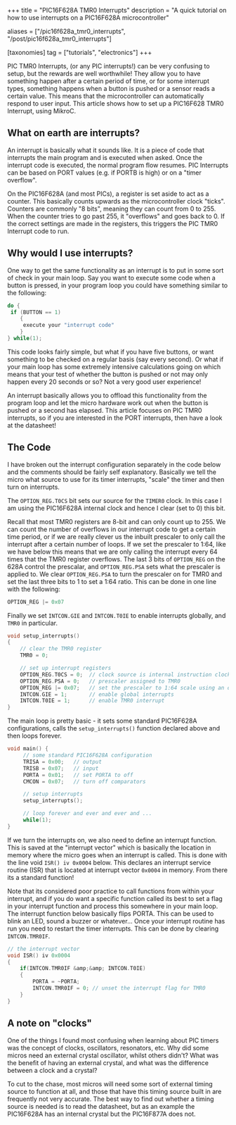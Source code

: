 +++
title = "PIC16F628A TMR0 Interrupts"
description = "A quick tutorial on how to use interrupts on a PIC16F628A microcontroller"

aliases = ["/pic16f628a_tmr0_interrupts", "/post/pic16f628a_tmr0_interrupts"]

[taxonomies]
tag = ["tutorials", "electronics"]
+++

PIC TMR0 Interrupts, (or any PIC interrupts!) can be very confusing to setup,
but the rewards are well worthwhile! They allow you to have something happen
after a certain period of time, or for some interrupt types, something happens
when a button is pushed or a sensor reads a certain value. This means that the
microcontroller can automatically respond to user input. This article shows how
to set up a PIC16F628 TMR0 Interrupt, using MikroC.

## What on earth are interrupts?

An interrupt is basically what it sounds like. It is a piece of code that
interrupts the main program and is executed when asked. Once the interrupt code
is executed, the normal program flow resumes. PIC Interrupts can be based on
PORT values (e.g. if PORTB is high) or on a "timer overflow".

On the PIC16F628A (and most PICs), a register is set aside to act as a counter.
This basically counts upwards as the microcontroller clock "ticks". Counters are
commonly "8 bits", meaning they can count from 0 to 255. When the counter tries
to go past 255, it "overflows" and goes back to 0. If the correct settings are
made in the registers, this triggers the PIC TMR0 Interrupt code to run.

## Why would I use interrupts?

One way to get the same functionality as an interrupt is to put in some sort of
check in your main loop. Say you want to execute some code when a button is
pressed, in your program loop you could have something similar to the following:

```c
do {
 if (BUTTON == 1)
    {
     execute your "interrupt code"
    }
} while(1);
```

This code looks fairly simple, but what if you have five buttons, or want
something to be checked on a regular basis (say every second). Or what if your
main loop has some extremely intensive calculations going on which means that
your test of whether the button is pushed or not may only happen every 20
seconds or so? Not a very good user experience!

An interrupt basically allows you to offload this functionality from the program
loop and let the micro hardware work out when the button is pushed or a second
has elapsed. This article focuses on PIC TMR0 interrupts, so if you are
interested in the PORT interrupts, then have a look at the datasheet!

## The Code

I have broken out the interrupt configuration separately in the code below and
the comments should be fairly self explanatory. Basically we tell the micro what
source to use for its timer interrupts, "scale" the timer and then turn on
interrupts.

The `OPTION_REG.T0CS` bit sets our source for the `TIMER0` clock. In this case I
am using the PIC16F628A internal clock and hence I clear (set to 0) this bit.

Recall that most TMR0 registers are 8-bit and can only count up to 255. We can
count the number of overflows in our interrupt code to get a certain time
period, or if we are really clever us the inbuilt prescaler to only call the
interrupt after a certain number of loops. If we set the prescaler to 1:64, like
we have below this means that we are only calling the interrupt every 64 times
that the TMR0 register overflows. The last 3 bits of `OPTION_REG` on the 628A
control the prescalar, and `OPTION_REG.PSA` sets what the prescaler is applied
to. We clear `OPTION_REG.PSA` to turn the prescaler on for TMR0 and set the last
three bits to 1 to set a 1:64 ratio. This can be done in one line with the
following:

```c
OPTION_REG |= 0x07
```

Finally we set `INTCON.GIE` and `INTCON.T0IE` to enable interrupts globally, and
`TMR0` in particular.

```c
void setup_interrupts()
{
    // clear the TMR0 register
    TMR0 = 0;

    // set up interrupt registers
    OPTION_REG.T0CS = 0;  // clock source is internal instruction clock
    OPTION_REG.PSA = 0;   // prescaler assigned to TMR0
    OPTION_REG |= 0x07;   // set the prescaler to 1:64 scale using an or
    INTCON.GIE = 1;       // enable global interrupts
    INTCON.T0IE = 1;      // enable TMR0 interrupt
}
```

The main loop is pretty basic - it sets some standard PIC16F628A configurations,
calls the `setup_interrupts()` function declared above and then loops forever.

```c
void main() {
     // some standard PIC16F628A configuration
     TRISA = 0x00;   // output
     TRISB = 0x07;   // input
     PORTA = 0x01;   // set PORTA to off
     CMCON = 0x07;   // turn off comparators

     // setup interrupts
     setup_interrupts();

     // loop forever and ever and ever and ...
     while(1);
}
```

If we turn the interrupts on, we also need to define an interrupt function. This
is saved at the "interrupt vector" which is basically the location in memory
where the micro goes when an interrupt is called. This is done with the line
void `ISR() iv 0x0004` below. This declares an interrupt service routine (ISR)
that is located at interrupt vector `0x0004` in memory. From there its a
standard function!

Note that its considered poor practice to call functions from within your
interrupt, and if you do want a specific function called its best to set a flag
in your interrupt function and process this somewhere in your main loop. The
interrupt function below basically flips PORTA. This can be used to blink an
LED, sound a buzzer or whatever... Once your interrupt routine has run you need
to restart the timer interrupts. This can be done by clearing `INTCON.TMR0IF`.

```c
// the interrupt vector
void ISR() iv 0x0004
{
    if(INTCON.TMR0IF &amp;&amp; INTCON.T0IE)
    {
        PORTA = ~PORTA;
        INTCON.TMR0IF = 0; // unset the interrupt flag for TMR0
    }
}
```

## A note on "clocks"

One of the things I found most confusing when learning about PIC timers was the
concept of clocks, oscillators, resonators, etc. Why did some micros need an
external crystal oscillator, whilst others didn't? What was the benefit of
having an external crystal, and what was the difference between a clock and a
crystal?

To cut to the chase, most micros will need some sort of external timing source
to function at all, and those that have this timing source built in are
frequently not very accurate. The best way to find out whether a timing source
is needed is to read the datasheet, but as an example the PIC16F628A has an
internal crystal but the PIC16F877A does not.
